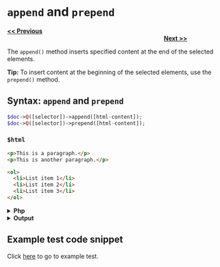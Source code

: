 # `append` and `prepend`

<a href="html-and-tet.md"><b><< Previous</b></a>
&emsp;&emsp;&emsp;&emsp;&emsp;&emsp;&emsp;
&emsp;&emsp;&emsp;&emsp;&emsp;&emsp;&emsp;
&emsp;&emsp;&emsp;&emsp;&emsp;&emsp;&emsp;
&emsp;&emsp;&emsp;&emsp;&emsp;&emsp;&emsp;
&emsp;&emsp;&emsp;&emsp;&emsp;&emsp;&emsp;
&emsp;&emsp;&emsp;&emsp;&emsp;&emsp;&emsp;
&emsp;&emsp;&emsp;&emsp;&emsp;&emsp;&emsp;
&emsp;&emsp;&emsp;&emsp;
<a href="hasclass-and-hasattr.md.md"><b>Next >></b></a>

The `append()` method inserts specified content at the end of the selected elements.

**Tip:** To insert content at the beginning of the selected elements, use the `prepend()` method.

## Syntax: `append` and `prepend`

```php
$doc->Q([selector])->append([html-content]);
$doc->Q([selector])->prepend([html-content]);
```

### `$html` 

```html
<p>This is a paragraph.</p>
<p>This is another paragraph.</p>

<ol>
  <li>List item 1</li>
  <li>List item 2</li>
  <li>List item 3</li>
</ol>
```

<details><summary><b>Php</b></summary>

```php
<?php
include "../src/webparser.php";
$doc = new WebParser();
$doc->loadHTML($html);

$doc->Q("ol")->append("<li>Appended html</li>");
$doc->Q("ol")->prepend("<li>Prepended html</li>");

$doc->output();
```
</details>

<details><summary><b>Output</b></summary>

```html
<p>This is a paragraph.</p>
<p>This is another paragraph.</p>

<ol>
  <li>Prepended html</li>
  <li>List item 1</li>
  <li>List item 2</li>
  <li>List item 3</li>
  <li>Appended html</li>
</ol> 
```
</details>

## Example test code snippet

Click [here](../examples/example_append_prepend.php) to go to example test.
